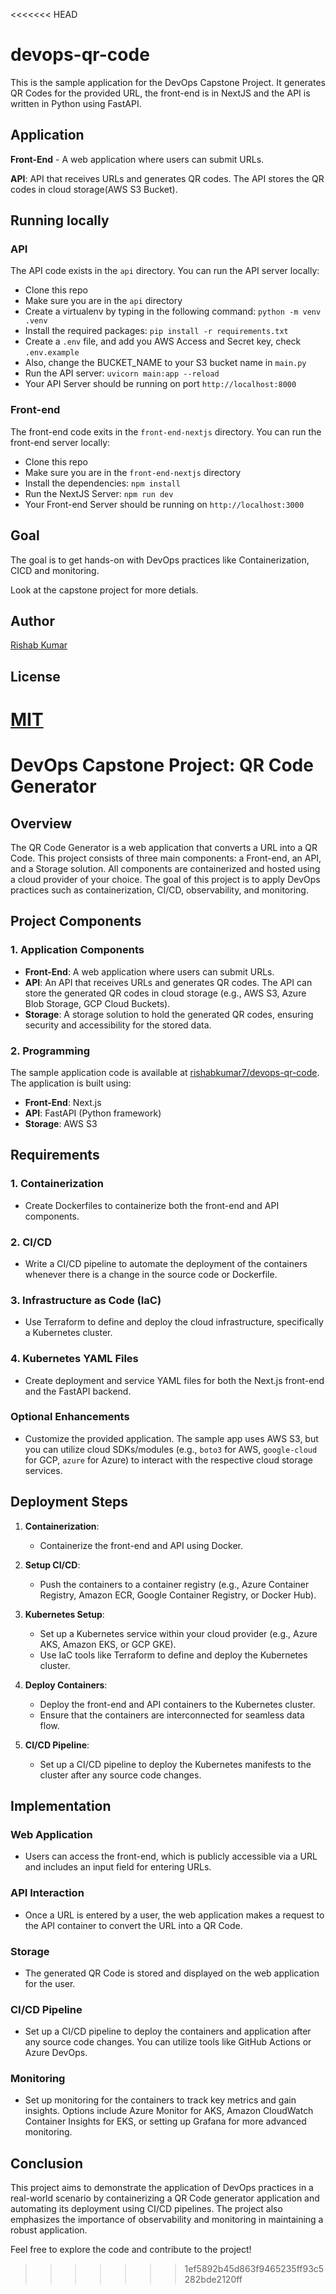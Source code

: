 <<<<<<< HEAD
# devops-qr-code

This is the sample application for the DevOps Capstone Project.
It generates QR Codes for the provided URL, the front-end is in NextJS and the API is written in Python using FastAPI.

## Application

**Front-End** - A web application where users can submit URLs.

**API**: API that receives URLs and generates QR codes. The API stores the QR codes in cloud storage(AWS S3 Bucket).

## Running locally

### API

The API code exists in the `api` directory. You can run the API server locally:

- Clone this repo
- Make sure you are in the `api` directory
- Create a virtualenv by typing in the following command: `python -m venv .venv`
- Install the required packages: `pip install -r requirements.txt`
- Create a `.env` file, and add you AWS Access and Secret key, check  `.env.example`
- Also, change the BUCKET_NAME to your S3 bucket name in `main.py`
- Run the API server: `uvicorn main:app --reload`
- Your API Server should be running on port `http://localhost:8000`

### Front-end

The front-end code exits in the `front-end-nextjs` directory. You can run the front-end server locally:

- Clone this repo
- Make sure you are in the `front-end-nextjs` directory
- Install the dependencies: `npm install`
- Run the NextJS Server: `npm run dev`
- Your Front-end Server should be running on `http://localhost:3000`


## Goal

The goal is to get hands-on with DevOps practices like Containerization, CICD and monitoring.

Look at the capstone project for more detials.

## Author

[Rishab Kumar](https://github.com/rishabkumar7)

## License

[MIT](./LICENSE)
=======
# DevOps Capstone Project: QR Code Generator

## Overview
The QR Code Generator is a web application that converts a URL into a QR Code. This project consists of three main components: a Front-end, an API, and a Storage solution. All components are containerized and hosted using a cloud provider of your choice. The goal of this project is to apply DevOps practices such as containerization, CI/CD, observability, and monitoring.

## Project Components

### 1. Application Components
- **Front-End**: A web application where users can submit URLs.
- **API**: An API that receives URLs and generates QR codes. The API can store the generated QR codes in cloud storage (e.g., AWS S3, Azure Blob Storage, GCP Cloud Buckets).
- **Storage**: A storage solution to hold the generated QR codes, ensuring security and accessibility for the stored data.

### 2. Programming
The sample application code is available at [rishabkumar7/devops-qr-code](https://github.com/rishabkumar7/devops-qr-code). The application is built using:
- **Front-End**: Next.js
- **API**: FastAPI (Python framework)
- **Storage**: AWS S3

## Requirements

### 1. Containerization
- Create Dockerfiles to containerize both the front-end and API components.

### 2. CI/CD
- Write a CI/CD pipeline to automate the deployment of the containers whenever there is a change in the source code or Dockerfile.

### 3. Infrastructure as Code (IaC)
- Use Terraform to define and deploy the cloud infrastructure, specifically a Kubernetes cluster.

### 4. Kubernetes YAML Files
- Create deployment and service YAML files for both the Next.js front-end and the FastAPI backend.

### Optional Enhancements
- Customize the provided application. The sample app uses AWS S3, but you can utilize cloud SDKs/modules (e.g., `boto3` for AWS, `google-cloud` for GCP, `azure` for Azure) to interact with the respective cloud storage services.

## Deployment Steps

1. **Containerization**: 
   - Containerize the front-end and API using Docker.

2. **Setup CI/CD**: 
   - Push the containers to a container registry (e.g., Azure Container Registry, Amazon ECR, Google Container Registry, or Docker Hub).

3. **Kubernetes Setup**: 
   - Set up a Kubernetes service within your cloud provider (e.g., Azure AKS, Amazon EKS, or GCP GKE).
   - Use IaC tools like Terraform to define and deploy the Kubernetes cluster.

4. **Deploy Containers**: 
   - Deploy the front-end and API containers to the Kubernetes cluster.
   - Ensure that the containers are interconnected for seamless data flow.

5. **CI/CD Pipeline**: 
   - Set up a CI/CD pipeline to deploy the Kubernetes manifests to the cluster after any source code changes.

## Implementation

### Web Application
- Users can access the front-end, which is publicly accessible via a URL and includes an input field for entering URLs.

### API Interaction
- Once a URL is entered by a user, the web application makes a request to the API container to convert the URL into a QR Code.

### Storage
- The generated QR Code is stored and displayed on the web application for the user.

### CI/CD Pipeline
- Set up a CI/CD pipeline to deploy the containers and application after any source code changes. You can utilize tools like GitHub Actions or Azure DevOps.

### Monitoring
- Set up monitoring for the containers to track key metrics and gain insights. Options include Azure Monitor for AKS, Amazon CloudWatch Container Insights for EKS, or setting up Grafana for more advanced monitoring.

## Conclusion
This project aims to demonstrate the application of DevOps practices in a real-world scenario by containerizing a QR Code generator application and automating its deployment using CI/CD pipelines. The project also emphasizes the importance of observability and monitoring in maintaining a robust application.

Feel free to explore the code and contribute to the project!
>>>>>>> 1ef5892b45d863f9465235ff93c5282bde2120ff
